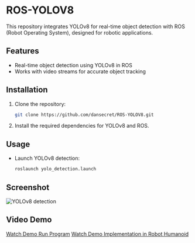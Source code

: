 # ROS-YOLOV8

This repository integrates YOLOv8 for real-time object detection with ROS (Robot Operating System), designed for robotic applications.

## Features
- Real-time object detection using YOLOv8 in ROS
- Works with video streams for accurate object tracking

## Installation
1. Clone the repository:
    ```bash
    git clone https://github.com/dansecret/ROS-YOLOV8.git
    ```
2. Install the required dependencies for YOLOv8 and ROS.

## Usage
- Launch YOLOv8 detection:
    ```bash
    roslaunch yolo_detection.launch
    ```

## Screenshot
![YOLOv8 detection](path_to_screenshot.png)

## Video Demo
[Watch Demo Run Program](https://drive.google.com/file/d/1UWu-dkhhzgfK1oOOZLyr1yd2GNvCtdva/view?usp=sharing)
[Watch Demo Implementation in Robot Humanoid](https://drive.google.com/file/d/1YfKIN3Wyptv8VK11zkPxW9rOZ1UR9hVB/view?usp=sharing)

